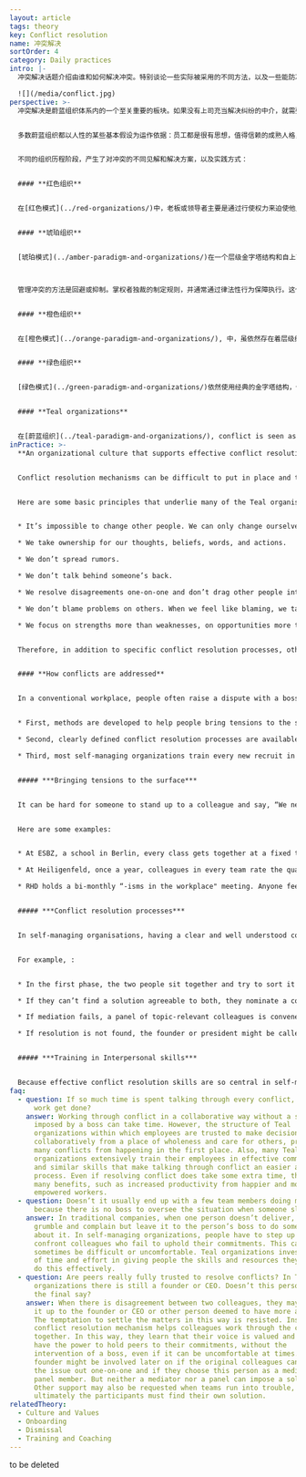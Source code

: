 ```yaml
---
layout: article
tags: theory
key: Conflict resolution
name: 冲突解决
sortOrder: 4
category: Daily practices
intro: |-
  冲突解决话题介绍由谁和如何解决冲突。特别谈论一些实际被采用的不同方法，以及一些能防冲突于未然的，杜绝回避冲突的元素和构架。

  ![](/media/conflict.jpg)
perspective: >-
  冲突解决是蔚蓝组织体系内的一个至关重要的板块。如果没有上司充当解决纠纷的中介，就需要开发一种新流程来处理冲突。在蔚蓝组织内，冲突解决基于同事连带感的人际关系。如果不努力打造良好的人际关系，就会发现这个流程很难奏效，或根本无效。


  多数蔚蓝组织都以人性的某些基本假设为运作依据：员工都是很有思想，值得信赖的成熟人格，有能力并可靠，能对自己的决策和行为负责。在一个以这些蔚蓝假设为依据的职场内，清晰定义好的冲突解决流程，配合良好的实施培训，能给成员提供一套途径和技巧，用于淡定而优雅的处理不一致见解。


  不同的组织历程阶段，产生了对冲突的不同见解和解决方案，以及实践方式：


  #### **红色组织**


  在[红色模式](../red-organizations/)中，老板或领导者主要是通过行使权力来迫使他人保持一致性。恐惧是组织的粘合剂。一般来说，冲突是通过镇压、权力或统治来处理的，通过制定严格的规则以及惩罚的恐惧来强化权力。


  #### **琥珀组织**


  [琥珀模式](../amber-paradigm-and-organizations/)在一个层级金字塔结构和自上而下的命令和控制（什么和如何）体系中，对角色进行正规定义。首先重视稳定性，并致力于通过明确定义的角色和流程来维持稳定。



  管理冲突的方法是回避或抑制。掌权者独裁的制定规则，并通常通过律法性行为保障执行。这个类型的组织通常制定强大的人力资源流程，用来管理成员和雇主之间的冲突和不满。


  #### **橙色组织**


  在[橙色模式](../orange-paradigm-and-organizations/), 中，虽依然存在着层级结构，但开始采用面向目标的管理（只定义什么；在如何做角度给部下更多的自由）。在许多橙色组织中，虽然有正式的冲突解决程序，但冲突往往得不到良好解决。虽然经常鼓励成员自己去解决分歧，但事实上冲突往往需要通过第三方的干预来解决。一般通过将问题提交给上司，或遵循人力资源规则和流程来完成。这些解决程序一般能给出一定程度上的、中立于冲突双方的第三方客观见解。


  #### **绿色组织**


  [绿色模式](../green-paradigm-and-organizations/)依然使用经典的金字塔结构，但更注重授权。绿色组织有基于价值观的文化，包括正直、尊重和开放等原则。在促进合作、沟通、解决问题和起草满足基本需求的协议方面，投入大量精力。这些流程有时能消除冲突的根源。但当冲突真的出现时，可能需要很长时间才能解决，因为绿色寻求群体和谐与全员一致通过的解决方案。不过，硬性冲突通常最后还是由老板来解决。


  #### **Teal organizations**


  在[蔚蓝组织](../teal-paradigm-and-organizations/), conflict is seen as a natural part of human interaction and, when safely supported, is often viewed as healthy and creative. Conflict handled with grace and tenderness can create possibility and learning for all involved. In Teal organizations time is regularly devoted to surface and address conflicts in individual and group settings. Often formal, multi-step conflict resolution practices are used and everyone is trained in conflict management. Conflict is restricted to the parties involved, and mediators, or peers who might be asked to serve on a mediating panel. Such a panel rarely has responsibility to impose a solution. The focus is instead on helping the involved parties find a solution.
inPractice: >-
  **An organizational culture that supports effective conflict resolution** 


  Conflict resolution mechanisms can be difficult to put in place and to maintain. The process is effective to the degree that there is a culture within the workplace where people feel safe and encouraged to hold each other to account, even when that feels uncomfortable.


  Here are some basic principles that underlie many of the Teal organisation's approaches to conflict in a supportive culture:


  * It’s impossible to change other people. We can only change ourselves. 

  * We take ownership for our thoughts, beliefs, words, and actions.

  * We don’t spread rumors.

  * We don’t talk behind someone’s back.

  * We resolve disagreements one-on-one and don’t drag other people into  the problem.

  * We don’t blame problems on others. When we feel like blaming, we take it as an invitation to reflect on how we might be part of the problem (and the solution).

  * We focus on strengths more than weaknesses, on opportunities more than problems. 


  Therefore, in addition to specific conflict resolution processes, other structures are needed to create and maintain this type of supportive culture. For instance, many organizations find it helpful to establish a set of values and translate these values into concrete behaviors that are either encouraged or declared unacceptable in the community of colleagues. Many Teal organizations also institute specific meeting practices to help participants interact with each other from a place of wholeness, to keep their egos in check and to ensure everybody’s voice is heard. This might be done by, for example, starting a meeting with a minute of silence, finishing a meeting with a round of appreciation or a structured decision-making process. Another key contributor to a supportive culture is the office space, which should feel safe, provide place for quiet reflection and encourage individual and collective wholeness.


  #### **How conflicts are addressed**


  In a conventional workplace, people often raise a dispute with a boss to settle the matter. In self-managing organizations, disagreements are resolved among peers, often using a conflict resolution process. Peers hold each other to account for their mutual commitments and responsibilities. Holding colleagues accountable in this way can feel uncomfortable and Teal organisations sometimes offer support and practices that encourage openness and emotional intelligence to emerge. Broadly there are three types of practices that Teal organizations put in place to help deal with conflicts.


  * First, methods are developed to help people bring tensions to the surface. 

  * Second, clearly defined conflict resolution processes are available to help people safely confront each other when needed. 

  * Third, most self-managing organizations train every new recruit in conflict resolution and interpersonal skills. 


  ##### ***Bringing tensions to the surface***


  It can be hard for someone to stand up to a colleague and say, “We need to talk.”. Processes used by some organizations include regularly scheduled group meetings, company retreats, purpose circles and values days. Surfacing becomes a way of helping others to view conflict as normal, creative and a way of learning about diversity and difference. These practices enable others to share their vulnerabilities, see [creating safe spaces](../safe-space/).


  Here are some examples:


  * At ESBZ, a school in Berlin, every class gets together at a fixed time each week to discuss and deal with tensions in the group. The meeting is facilitated by a student, who supports a number of ground rules that keep the discussion safe. 

  * At Heiligenfeld, once a year, colleagues in every team rate the quality of their interaction with other teams. The result is a company-wide “heat map” that reveals which teams should have a conversation to improve their collaboration. 

  * RHD holds a bi-monthly “-isms in the workplace" meeting. Anyone feeling that the organization should pay attention to a specific form or occurrence of racism, sexism, or any other “-ism” can join the meeting. 


  ##### ***Conflict resolution processes***


  In self-managing organisations, having a clear and well understood conflict resolution process helps people raise issues. Typical conflict resolution mechanisms include: one-on-one discussion, mediation by a peer and mediation by a panel. Some organizations also use team or individual coaching to work through an upset.


  For example, :


  * In the first phase, the two people sit together and try to sort it out privately. 

  * If they can’t find a solution agreeable to both, they nominate a colleague they both trust to act as a mediator. The mediator doesn’t impose a decision. Rather he or she supports the participants in coming to their own solution. 

  * If mediation fails, a panel of topic-relevant colleagues is convened. Again the panel does not impose a solution. 

  * If resolution is not found, the founder or president might be called into the panel to add to the panel’s moral weight (but again, not to impose a solution). 


  ##### ***Training in Interpersonal skills***


  Because effective conflict resolution skills are so central in self-managing organizations, many organizations train all their colleagues in interpersonal skills to enable them to deal gracefully with conflict. Generally in their first weeks at work, new hires are given foundational training including: self-management, deep listening, dealing constructively with conflict and creating a safe environment. For instance, companies like ESBZ and Buurtzorg train colleagues in [Nonviolent Communication ](https://en.wikipedia.org/wiki/Nonviolent_Communication)developed by Marshal Rosenberg.
faq:
  - question: If so much time is spent talking through every conflict, when does the
      work get done?
    answer: Working through conflict in a collaborative way without a solution
      imposed by a boss can take time. However, the structure of Teal
      organizations within which employees are trusted to make decisions
      collaboratively from a place of wholeness and care for others, prevents
      many conflicts from happening in the first place. Also, many Teal
      organizations extensively train their employees in effective communication
      and similar skills that make talking through conflict an easier and faster
      process. Even if resolving conflict does take some extra time, there are
      many benefits, such as increased productivity from happier and more
      empowered workers.
  - question: Doesn’t it usually end up with a few team members doing most of work
      because there is no boss to oversee the situation when someone slacks off?
    answer: In traditional companies, when one person doesn’t deliver, colleagues
      grumble and complain but leave it to the person’s boss to do something
      about it. In self-managing organizations, people have to step up and
      confront colleagues who fail to uphold their commitments. This can
      sometimes be difficult or uncomfortable. Teal organizations invest a lot
      of time and effort in giving people the skills and resources they need to
      do this effectively.
  - question: Are peers really fully trusted to resolve conflicts? In Teal
      organizations there is still a founder or CEO. Doesn’t this person have
      the final say?
    answer: When there is disagreement between two colleagues, they may try to send
      it up to the founder or CEO or other person deemed to have more authority.
      The temptation to settle the matters in this way is resisted. Instead, the
      conflict resolution mechanism helps colleagues work through the conflict
      together. In this way, they learn that their voice is valued and they do
      have the power to hold peers to their commitments, without the
      intervention of a boss, even if it can be uncomfortable at times. A CEO or
      founder might be involved later on if the original colleagues can’t sort
      the issue out one-on-one and if they choose this person as a mediator or
      panel member. But neither a mediator nor a panel can impose a solution.
      Other support may also be requested when teams run into trouble, but
      ultimately the participants must find their own solution.
relatedTheory:
  - Culture and Values
  - Onboarding
  - Dismissal
  - Training and Coaching
---
```

to be deleted